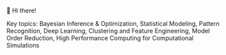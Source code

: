  👋 Hi there! 

Key topics: Bayesian Inference & Optimization, Statistical Modeling, Pattern Recognition, Deep Learning, Clustering and Feature Engineering, Model Order Reduction, High Performance Computing for Computational Simulations


